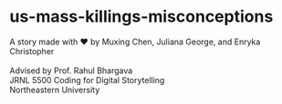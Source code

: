 # us-mass-killings-misconceptions

A story made with ❤️ by Muxing Chen, Juliana George, and Enryka Christopher <br /><br/>
Advised by Prof. Rahul Bhargava<br/>
JRNL 5500 Coding for Digital Storytelling<br/>
Northeastern University
